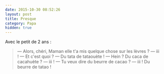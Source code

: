 ```yaml
---
date: 2015-10-30 08:52:26
layout: post
title: Presque
category: Papa
hidden: true
---
```


Avec le petit de 2 ans :

> —  Alors, chéri, Maman elle t'a mis quelque chose sur les lèvres ?
> —  iii !
> —  Et c'est quoi ?
> —  Du tata de tataouète !
> —  Hein ? Du caca de cacahuète ?
> —  iii !
> —  Tu veux dire du beurre de cacao ?
> —  iii ! Du beurre de tatao !

